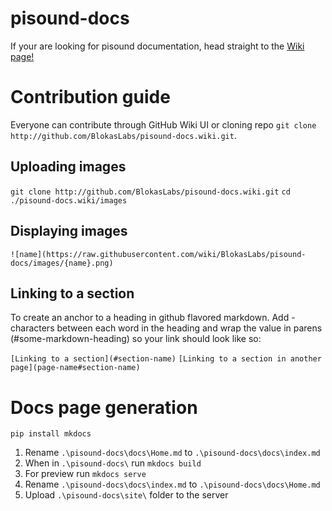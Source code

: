 # pisound-docs
If your are looking for pisound documentation, head straight to the [Wiki page!](https://github.com/BlokasLabs/pisound-docs/wiki)

# Contribution guide
Everyone can contribute through GitHub Wiki UI or cloning repo `git clone http://github.com/BlokasLabs/pisound-docs.wiki.git`.

## Uploading images

`git clone http://github.com/BlokasLabs/pisound-docs.wiki.git`
`cd ./pisound-docs.wiki/images`

## Displaying images
`![name](https://raw.githubusercontent.com/wiki/BlokasLabs/pisound-docs/images/{name}.png)`

## Linking to a section

To create an anchor to a heading in github flavored markdown. Add - characters between each word in the heading and wrap the value in parens (#some-markdown-heading) so your link should look like so:

`[Linking to a section](#section-name)`
`[Linking to a section in another page](page-name#section-name)`

# Docs page generation

```
pip install mkdocs
```

1. Rename `.\pisound-docs\docs\Home.md` to `.\pisound-docs\docs\index.md`
1. When in `.\pisound-docs\` run `mkdocs build`
1. For preview run `mkdocs serve`
1. Rename `.\pisound-docs\docs\index.md` to `.\pisound-docs\docs\Home.md`
1. Upload `.\pisound-docs\site\` folder to the server
